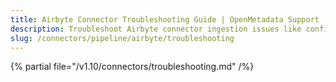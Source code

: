 ```yaml
---
title: Airbyte Connector Troubleshooting Guide | OpenMetadata Support
description: Troubleshoot Airbyte connector ingestion issues like config errors, job failures, or schema mismatch.
slug: /connectors/pipeline/airbyte/troubleshooting
---
```


{% partial file="/v1.10/connectors/troubleshooting.md" /%}
